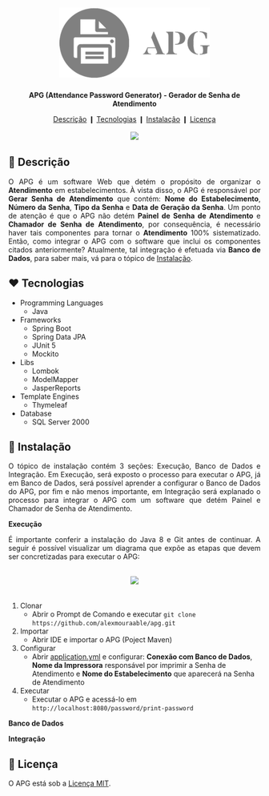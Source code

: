 <h1 align="center">
  <img src="./src/main/resources/static/img/logo.png" />
</h1>

<p align="center">
  <b>
    APG (Attendance Password Generator) - Gerador de Senha de Atendimento
  </b>
</p>

<div align="center">
  <a href="#description">Descrição</a> ❙
  <a href="#technologies">Tecnologias</a> ❙
  <a href="#installation">Instalação</a> ❙
  <a href="#license">Licença</a>
</div>

<br />

<div align="center">
  <img src="https://user-images.githubusercontent.com/38754458/108899330-108d4e00-75f7-11eb-9bdd-5c3ab716d9f7.png" />
</div>

<h2>
  <a name="description">
    &#128195; Descrição
  </a>
</h2>

<p align="justify">
O APG é um software Web que detém o propósito de organizar o <b>Atendimento</b> em estabelecimentos. À vista disso, o APG é responsável por <b>Gerar Senha de Atendimento</b> que contém: <b>Nome do Estabelecimento</b>, <b>Número da Senha</b>, <b>Tipo da Senha</b> e <b>Data de Geração da Senha</b>. Um ponto de atenção é que o APG não detém <b>Painel de Senha de Atendimento</b> e <b>Chamador de Senha de Atendimento</b>, por consequência, é necessário haver tais componentes para tornar o <b>Atendimento</b> 100% sistematizado. Então, como integrar o APG com o software que inclui os componentes citados anteriormente? Atualmente, tal integração é efetuada via <b>Banco de Dados</b>, para saber mais, vá para o tópico de <a href="#installation">Instalação</a>.
</p>

<h2>
  <a name="technologies">
    &#10084; Tecnologias
  </a>
</h2>

- Programming Languages
  - Java 
- Frameworks
  - Spring Boot
  - Spring Data JPA
  - JUnit 5
  - Mockito
- Libs
  - Lombok
  - ModelMapper 
  - JasperReports
- Template Engines
  - Thymeleaf
- Database
  - SQL Server 2000  
  
<h2>
  <a name="installation">
    &#128640; Instalação
  </a>
</h2>

<p align="justify">
O tópico de instalação contém 3 seções: Execução, Banco de Dados e Integração. Em Execução, será exposto o processo para executar o APG, já em Banco de Dados, será possível aprender a configurar o Banco de Dados do APG, por fim e não menos importante, em Integração será explanado o processo para integrar o APG com um software que detém Painel e Chamador de Senha de Atendimento.
</p>

**Execução**

<p align="justify">
É importante conferir a instalação do Java 8 e Git antes de continuar. A seguir é possível visualizar um diagrama que expõe as etapas que devem ser concretizadas para executar o APG:
</p>

<br />

<div align="center">
  <img src="https://user-images.githubusercontent.com/38754458/109642642-00fb9100-7b32-11eb-8b4b-15b9de790066.png" />
</div>

<br />

1. Clonar
    - Abrir o Prompt de Comando e executar `git clone https://github.com/alexmouraable/apg.git`
2. Importar
    - Abrir IDE e importar o APG (Poject Maven)
3. Configurar
    - Abrir [application.yml](./src/main/resources/application.yml) e configurar: **Conexão com Banco de Dados**, **Nome da Impressora** responsável por imprimir a Senha de Atendimento e **Nome do Estabelecimento** que aparecerá na Senha de Atendimento
4. Executar
    - Executar o APG e acessá-lo em `http://localhost:8080/password/print-password` 

**Banco de Dados**

**Integração**


<h2>
  <a name="license">
    &#128216; Licença
  </a>
</h2>

O APG está sob a [Licença MIT](LICENSE).
